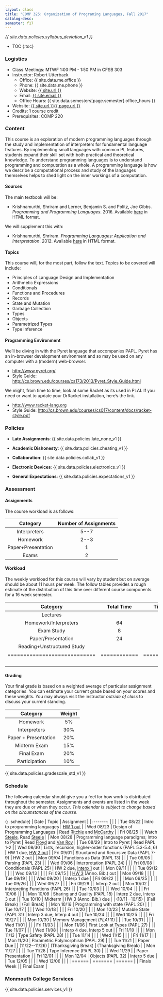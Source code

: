 ```yaml
---
layout: class
title: "COMP 325: Organization of Programing Languages, Fall 2017"
catalog-desc: 
semester: f17
---
```


*{{ site.data.policies.syllabus_deviation_v1 }}*

* TOC
{:toc}

### Logistics

* Class Meetings: MTWF 1:00 PM - 1:50 PM in CFSB 303
* Instructor: Robert Utterback
  * Office: {{ site.data.me.office }}
  * Phone: {{ site.data.me.phone }}
  * Website: <a href="{{ site.url }}">{{ site.url }}</a>
  * Email: <a href="mailto:{{ site.email }}">{{ site.email }}</a>
  * Office Hours: {{ site.data.semesters[page.semester].office_hours }}
* Website: <a href="{{ site.url }}{{ page.url }}">{{ site.url }}{{ page.url }}</a>
* Credits: 1 course credit
* Prerequisites: COMP 220

### Content

This course is an exploration of modern programming languages through
the study and implementation of interpreters for fundamental language
features. By implementing small languages with common PL features,
students expand their skill set with both practical and theoretical
knowledge. To understand programming languages is to understand
programming and computation as a whole. A programming language is how
we describe a computational process and study of the languages
themselves helps to shed light on the inner workings of a computation.

#### Sources

The main textbook will be: 

* Krishnamurthi, Shriram and Lerner, Benjamin S. and Politz, Joe
Gibbs. *Programming and Programming Languages*. 2016. Available
[here](http://papl.cs.brown.edu/2016/) in HTML format.

We will supplement this with:

* Krishnamurthi, Shriram. *Programming Languages: Application and
Interpretation*. 2012. Available
[here](http://cs.brown.edu/courses/cs173/2012/book/) in HTML format.

#### Topics

This course will, for the most part, follow the text. Topics to be covered will include: 

* Principles of Language Design and Implementation
* Arithmetic Expressions
* Conditionals
* Functions and Procedures 
* Records
* State and Mutation
* Garbage Collection
* Types
* Objects
* Parametrized Types 
* Type Inference

#### Programming Environment

We’ll be diving in with the Pyret language that accompanies PAPL. Pyret has an in-browser development environment and so may be used on any computer with a (modern) web-browser.
* http://www.pyret.org/
* Style Guide: http://cs.brown.edu/courses/cs173/2013/Pyret_Style_Guide.html

We might, from time to time, look at some Racket as its used in PLAI. If you need or want to update your
DrRacket installation, here’s the link.
* http://www.racket-lang.org
* Style Guide:
  http://cs.brown.edu/courses/cs017/content/docs/racket-style.pdf

### Policies

* **Late Assignments**: {{ site.data.policies.late_none_v1 }}

* **Academic Dishonesty**: {{ site.data.policies.cheating_v1 }}

* **Collaboration**: {{ site.data.policies.collab_v1 }}

* **Electronic Devices**: {{ site.data.policies.electronics_v1 }}

* **General Expectations**: {{ site.data.policies.expectations_v1 }}

### Assessment

#### Assignments

The course workload is as follows:

| Category           | Number of Assignments |
| :-----:            |             :-------: |
| Interpreters       |                  5--7 |
| Homework           |                  2--3 |
| Paper+Presentation |                     1 |
| Exams              |                     2 |

#### Workload

The weekly workload for this course will vary by student but on
average should be about 11 hours per week. The follow tables
provides a rough estimate of the distribution of this time over
different course components for a 16 week semester.

| Category                     |   Total Time |     Time/week (hours) |
| :-----:                      |    :-------: |   :-----------------: |
| Lectures                     |              |                     3 |
| Homework/Interpreters        |           64 |                     4 |
| Exam Study                   |            8 |                   0.5 |
| Paper/Presentation           |           24 |                   1.5 |
| Reading+Unstructured Study   |              |                     2 |
| ============================ | ============ | ===================== |
|                              |              |                    11 |

#### Grading

Your final grade is based on a weighted average of particular
assignment categories. You can estimate your current grade based on
your scores and these weights. You may always visit the instructor
*outside of class* to discuss your current standing.

| Category             |    Weight |
| :-----:              | :-------: |
| Homework             |        5% |
| Interpreters         |       30% |
| Paper + Presentation |       20% |
| Midterm Exam         |       15% |
| Final Exam           |       20% |
| Participation        |       10% |

{{ site.data.policies.gradescale_std_v1 }}

### Schedule
The following calendar should give you a feel for how work is
distributed throughout the semester. Assignments and events are listed
in the week they are due or when they occur. *This calendar is subject
to change based on the circumstances of the course*.

{: .schedule}
| Date           | Topic                                                      | Assignment                                   |
| :-------:      |                                                            |                                              |
| Tue 08/22      | Intro to programming languages                             | [HW 1 out](hw1.pdf)                          |
| Wed 08/23      | Design of Programming Languages                            | Read [Ritchie][2] and [McCarthy][1]          |
| Fri 08/25      |                                                            | Watch [Steele][3], Read [Steele](steele.pdf) |
| Mon 08/28      | Programming language paradigms; Intro to Pyret             | Read [Floyd][4] and [Van Roy](vanroy.pdf)    |
| Tue 08/29      | Intro to Pyret                                             | Read PAPL 1-2                                |
| Wed 08/30      | Lists, recursion, higher-order functions (PAPL 5.3-5.4, 6) | HW 1 due, [HW 2 out](hw2.pdf)                |
| Fri 09/01      | Structured and Recursive Data (PAPL 7-9)                   | HW 2 out                                     |
| Mon 09/04      | Functions as Data (PAPL 13)                                |                                              |
| Tue 09/05      | Parsing (PAPL 23)                                          |                                              |
| Wed 09/06      | Interpretation (PAPL 24)                                   |                                              |
| Fri 09/08      | Conditionals (PAPL 25)                                     | HW 2 due, [Interp 1](./interp1.pdf) out      |
| Mon 09/11      |                                                            |                                              |
| Tue 09/12      |                                                            |                                              |
| Wed 09/13      |                                                            |                                              |
| Fri 09/15      |                                                            | [HW 3](./hw3.pdf) (Anno. Bib.) out           |
| Mon 09/18      |                                                            |                                              |
| Tue 09/19      |                                                            |                                              |
| Wed 09/20      |                                                            | Interp 1 due                                 |
| Fri 09/22      |                                                            |                                              |
| Mon 09/25      |                                                            |                                              |
| Tue 09/26      |                                                            |                                              |
| Wed 09/27      |                                                            |                                              |
| Fri 09/29      |                                                            | Interp 2 out                                 |
| Mon 10/02      | Interpreting Functions (PAPL 26)                           |                                              |
| Tue 10/03      |                                                            |                                              |
| Wed 10/04      |                                                            |                                              |
| Fri 10/06      |                                                            |                                              |
| Mon 10/09      | Sharing and Quality (PAPL 18)                              | Interp 2 due, Interp 3 out                   |
| Tue 10/10      | Midterm                                                    | HW 3 (Anno. Bib.) due                        |
| (10/11--10/15) | (Fall Break)                                               | (Fall Break)                                 |
| Mon 10/16      | Programming with state (PAPL 20)                           |                                              |
| Tue 10/17      |                                                            |                                              |
| Wed 10/18      |                                                            |                                              |
| Fri 10/20      |                                                            |                                              |
| Mon 10/23      | Mutable State (PAPL 31)                                    | Interp 3 due, Interp 4 out                   |
| Tue 10/24      |                                                            |                                              |
| Wed 10/25      |                                                            |                                              |
| Fri 10/27      |                                                            |                                              |
| Mon 10/30      | Memory Management (*PLAI* 11)                              |                                              |
| Tue 10/31      |                                                            |                                              |
| Wed 11/01      |                                                            |                                              |
| Fri 11/03      |                                                            |                                              |
| Mon 11/06      | First Look at Types (PAPL 27)                              |                                              |
| Tue 11/07      |                                                            |                                              |
| Wed 11/08      |                                                            | Interp 4 due, Interp 5 out                   |
| Fri 11/10      |                                                            |                                              |
| Mon 11/13      | Type Safety (PAPL 28)                                      |                                              |
| Tue 11/14      |                                                            |                                              |
| Wed 11/15      |                                                            |                                              |
| Fri 11/17      |                                                            |                                              |
| Mon 11/20      | Parametric Polymorphism (PAPL 29)                          |                                              |
| Tue 11/21      |                                                            | Paper Due                                    |
| (11/22--11/26) | (Thanksgiving Break)                                       | (Thanksgiving Break)                         |
| Mon 11/27      |                                                            |                                              |
| Tue 11/28      | Type Inference (PAPL 30)                                   |                                              |
| Wed 11/29      |                                                            | Paper Presentation                           |
| Fri 12/01      |                                                            |                                              |
| Mon 12/04      | Objects (PAPL 32)                                          | Interp 5 due                                 |
| Tue 12/05      |                                                            |                                              |
| Wed 12/06      |                                                            |                                              |
| ======         | =======                                                    | ======                                       |
| Finals Week    |                                                            | Final Exam                                   |

[1]: http://www-formal.stanford.edu/jmc/history/lisp/lisp.html
[2]: https://www.bell-labs.com/usr/dmr/www/chist.html
[3]: https://www.youtube.com/watch?v=_ahvzDzKdB0
[4]: http://dl.acm.org/citation.cfm?id=359140

### Monmouth College Services

{{ site.data.policies.services_v1 }}
